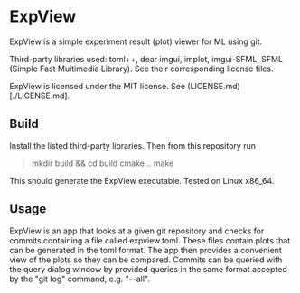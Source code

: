 # ExpView

ExpView is a simple experiment result (plot) viewer for ML using git.

Third-party libraries used: toml++, dear imgui, implot, imgui-SFML, SFML (Simple Fast Multimedia Library). See their corresponding license files.

ExpView is licensed under the MIT license. See (LICENSE.md)[./LICENSE.md].

## Build

Install the listed third-party libraries. Then from this repository run

> mkdir build && cd build
> cmake ..
> make

This should generate the ExpView executable. Tested on Linux x86_64.

## Usage

ExpView is an app that looks at a given git repository and checks for commits containing a file called expview.toml. These files contain plots that can be generated in the toml format.
The app then provides a convenient view of the plots so they can be compared. Commits can be queried with the query dialog window by provided queries in the same format accepted by the "git log" command, e.g. "--all".

